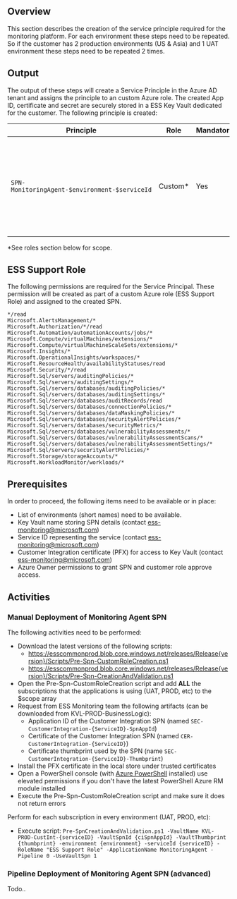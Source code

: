 ## Overview

This section describes the creation of the service principle required for the monitoring platform. For each environment these steps need to be repeated. So if the customer has 2 production environments (US & Asia) and 1 UAT environment these steps need to be repeated 2 times.

## Output

The output of these steps will create a Service Principle in the Azure AD tenant and assigns the principle to an custom Azure role. The created App ID, certificate and secret are securely stored in a ESS Key Vault dedicated for the customer. The following principle is created:

| Principle | Role | Mandatory | Certificate | Purpose | Example |
|---|---|---|---|---|---|
|`SPN-MonitoringAgent-$environment-$serviceId` | Custom* | Yes | Yes | This SPN is used to configure monitoring setting for in-scope resources and query logs from data sources. |SPN-MonitoringAgent-PROD-BPL-MON|
*See roles section below for scope.

## ESS Support Role
The following permissions are required for the Service Principal. These permission will be created as part of a custom Azure role (ESS Support Role) and assigned to the created SPN.
```
*/read
Microsoft.AlertsManagement/*
Microsoft.Authorization/*/read
Microsoft.Automation/automationAccounts/jobs/*
Microsoft.Compute/virtualMachines/extensions/*
Microsoft.Compute/virtualMachineScaleSets/extensions/*
Microsoft.Insights/*
Microsoft.OperationalInsights/workspaces/*
Microsoft.ResourceHealth/availabilityStatuses/read
Microsoft.Security/*/read
Microsoft.Sql/servers/auditingPolicies/*
Microsoft.Sql/servers/auditingSettings/*
Microsoft.Sql/servers/databases/auditingPolicies/*
Microsoft.Sql/servers/databases/auditingSettings/*
Microsoft.Sql/servers/databases/auditRecords/read
Microsoft.Sql/servers/databases/connectionPolicies/*
Microsoft.Sql/servers/databases/dataMaskingPolicies/*
Microsoft.Sql/servers/databases/securityAlertPolicies/*
Microsoft.Sql/servers/databases/securityMetrics/*
Microsoft.Sql/servers/databases/vulnerabilityAssessments/*
Microsoft.Sql/servers/databases/vulnerabilityAssessmentScans/*
Microsoft.Sql/servers/databases/vulnerabilityAssessmentSettings/*
Microsoft.Sql/servers/securityAlertPolicies/*
Microsoft.Storage/storageAccounts/*
Microsoft.WorkloadMonitor/workloads/*
```

## Prerequisites

In order to proceed, the following items need to be available or in place:

- List of environments (short names) need to be available.
- Key Vault name storing SPN details (contact ess-monitoring@microsoft.com)
- Service ID representing the service (contact ess-monitoring@microsoft.com)
- Customer Integration certificate (PFX) for access to Key Vault (contact ess-monitoring@microsoft.com)
- Azure Owner permissions to grant SPN and customer role approve access.

## Activities

### Manual Deployment of Monitoring Agent SPN
The following activities need to be performed:

- Download the latest versions of the following scripts:
  - https://esscommonprod.blob.core.windows.net/releases/Release{version}/Scripts/Pre-Spn-CustomRoleCreation.ps1
  - https://esscommonprod.blob.core.windows.net/releases/Release{version}/Scripts/Pre-Spn-CreationAndValidation.ps1
- Open the Pre-Spn-CustomRoleCreation script and add **ALL** the subscriptions that the applications is using (UAT, PROD, etc) to the $scope array 
- Request from ESS Monitoring team the following artifacts (can be downloaded from KVL-PROD-BusinessLogic):
  - Application ID of the Customer Integration SPN (named `SEC-CustomerIntegration-{ServiceID}-SpnAppId`)
  - Certificate of the Customer Integration SPN (named `CER-CustomerIntegration-{ServiceID}`)
  - Certificate thumbprint used by the SPN (name `SEC-CustomerIntegration-{ServiceID}-Thumbprint`)
- Install the PFX certificate in the local store under trusted certificates
- Open a PowerShell console (with [Azure PowerShell](https://docs.microsoft.com/en-us/powershell/azure/install-azurerm-ps) installed) use elevated permissions if you don't have the latest PowerShell Azure RM module installed
- Execute the Pre-Spn-CustomRoleCreation script and make sure it does not return errors


Perform for each subscription in every environment (UAT, PROD, etc):

- Execute script: `Pre-SpnCreationAndValidation.ps1 -VaultName KVL-PROD-CustInt-{serviceID} -VaultSpnId {ciSpnAppId} -VaultThumbprint {thumbprint} -environment {environment} -serviceId {serviceID} -RoleName "ESS Support Role" -ApplicationName MonitoringAgent -Pipeline 0 -UseVaultSpn 1`


### Pipeline Deployment of Monitoring Agent SPN (advanced)
Todo..

